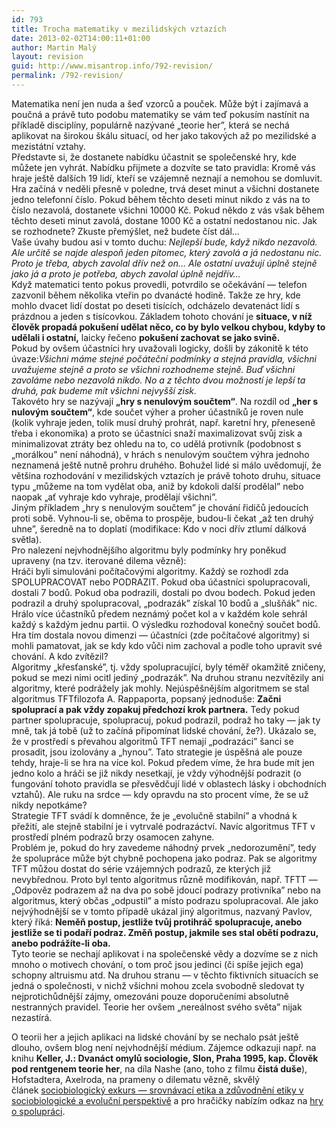 ```yaml
---
id: 793
title: Trocha matematiky v mezilidských vztazích
date: 2013-02-02T14:00:11+01:00
author: Martin Malý
layout: revision
guid: http://www.misantrop.info/792-revision/
permalink: /792-revision/
---
```

Matematika není jen nuda a šeď vzorců a pouček. Může být i zajímavá a poučná a právě tuto podobu matematiky se vám teď pokusím nastínit na příkladě disciplíny, populárně nazývané „teorie her”, která se nechá aplikovat na širokou škálu situací, od her jako takových až po mezilidské a mezistátní vztahy.  
Představte si, že dostanete nabídku účastnit se společenské hry, kde můžete jen vyhrát. Nabídku přijmete a dozvíte se tato pravidla: Kromě vás hraje ještě dalších 19 lidí, kteří se vzájemně neznají a nemohou se domluvit. Hra začíná v neděli přesně v poledne, trvá deset minut a všichni dostanete jedno telefonní číslo. Pokud během těchto deseti minut nikdo z vás na to číslo nezavolá, dostanete všichni 10000 Kč. Pokud někdo z vás však během těchto deseti minut zavolá, dostane 1000 Kč a ostatní nedostanou nic. Jak se rozhodnete? Zkuste přemýšlet, než budete číst dál&#8230;  
Vaše úvahy budou asi v tomto duchu: _Nejlepší bude, když nikdo nezavolá. Ale určitě se najde alespoň jeden pitomec, který zavolá a já nedostanu nic. Proto je třeba, abych zavolal dřív než on&#8230; Ale ostatní uvažují úplně stejně jako já a proto je potřeba, abych zavolal úplně nejdřív&#8230;_  
Když matematici tento pokus provedli, potvrdilo se očekávání — telefon zazvonil během několika vteřin po dvanácté hodině. Takže ze hry, kde mohlo dvacet lidí dostat po deseti tisících, odcházelo devatenáct lidí s prázdnou a jeden s tisícovkou. Základem tohoto chování je **situace, v níž člověk propadá pokušení udělat něco, co by bylo velkou chybou, kdyby to udělali i ostatní,** laicky řečeno **pokušení zachovat se jako svině.**  
Pokud by ovšem účastníci hry uvažovali logicky, došli by zákonitě k této úvaze:_Všichni máme stejné počáteční podmínky a stejná pravidla, všichni uvažujeme stejně a proto se všichni rozhodneme stejně. Buď všichni zavoláme nebo nezavolá nikdo. No a z těchto dvou možností je lepší ta druhá, pak budeme mít všichni nejvyšší zisk._  
Takovéto hry se nazývají **&#8222;hry s nenulovým součtem&#8220;**. Na rozdíl od **&#8222;her s nulovým součtem&#8220;**, kde součet výher a proher účastníků je roven nule (kolik vyhraje jeden, tolik musí druhý prohrát, např. karetní hry, přeneseně třeba i ekonomika) a proto se účastníci snaží maximalizovat svůj zisk a minimalizovat ztráty bez ohledu na to, co udělá protivník (podobnost s „morálkou” není náhodná), v hrách s nenulovým součtem výhra jednoho neznamená ještě nutně prohru druhého. Bohužel lidé si málo uvědomují, že většina rozhodování v mezilidských vztazích je právě tohoto druhu, situace typu „můžeme na tom vydělat oba, aniž by kdokoli další prodělal” nebo naopak „ať vyhraje kdo vyhraje, prodělají všichni”.  
Jiným příkladem „hry s nenulovým součtem” je chování řidičů jedoucích proti sobě. Vyhnou-li se, oběma to prospěje, budou-li čekat „až ten druhý uhne”, šeredně na to doplatí (modifikace: Kdo v noci dřív ztlumí dálková světla).  
Pro nalezení nejvhodnějšího algoritmu byly podmínky hry poněkud upraveny (na tzv. iterované dilema vězně):  
Hráči byli simulováni počítačovými algoritmy. Každý se rozhodl zda SPOLUPRACOVAT nebo PODRAZIT. Pokud oba účastníci spolupracovali, dostali 7 bodů. Pokud oba podrazili, dostali po dvou bodech. Pokud jeden podrazil a druhý spolupracoval, „podrazák” získal 10 bodů a „slušňák” nic. Hrálo více účastníků předem neznámý počet kol a v každém kole sehrál každý s každým jednu partii. O výsledku rozhodoval konečný součet bodů. Hra tím dostala novou dimenzi — účastníci (zde počítačové algoritmy) si mohli pamatovat, jak se kdy kdo vůči nim zachoval a podle toho upravit své chování. A kdo zvítězil?  
Algoritmy „křesťanské”, tj. vždy spolupracující, byly téměř okamžitě zničeny, pokud se mezi nimi ocitl jediný „podrazák”. Na druhou stranu nezvítězily ani algoritmy, které podrážely jak mohly. Nejúspěšnějším algoritmem se stal algoritmus TFTfilozofa A. Rappaporta, popsaný jednoduše: **Začni spoluprací a pak vždy zopakuj předchozí krok partnera.** Tedy pokud partner spolupracuje, spolupracuj, pokud podrazil, podraž ho taky — jak ty mně, tak já tobě (už to začíná připomínat lidské chování, že?). Ukázalo se, že v prostředí s převahou algoritmů TFT nemají „podrazáci” šanci se prosadit, jsou izolovány a „hynou”. Tato strategie je úspěšná ale pouze tehdy, hraje-li se hra na více kol. Pokud předem víme, že hra bude mít jen jedno kolo a hráči se již nikdy nesetkají, je vždy výhodnější podrazit (o fungování tohoto pravidla se přesvědčují lidé v oblastech lásky i obchodních vztahů). Ale ruku na srdce — kdy opravdu na sto procent víme, že se už nikdy nepotkáme?  
Strategie TFT svádí k domněnce, že je „evolučně stabilní” a vhodná k přežití, ale stejně stabilní je i vytrvalé podrazáctví. Navíc algoritmus TFT v prostředí plném podrazů brzy osamocen zahyne.  
Problém je, pokud do hry zavedeme náhodný prvek „nedorozumění”, tedy že spolupráce může být chybně pochopena jako podraz. Pak se algoritmy TFT můžou dostat do série vzájemných podrazů, ze kterých již nevybřednou. Proto byl tento algoritmus různě modifikován, např. TFTT — „Odpověz podrazem až na dva po sobě jdoucí podrazy protivníka” nebo na algoritmus, který občas „odpustil” a místo podrazu spolupracoval. Ale jako nejvýhodnější se v tomto případě ukázal jiný algoritmus, nazvaný Pavlov, který říká: **Neměň postup, jestliže tvůj protihráč spolupracuje, anebo jestliže se ti podaří podraz. Změň postup, jakmile ses stal obětí podrazu, anebo podrážíte-li oba.**  
Tyto teorie se nechají aplikovat i na společenské vědy a dozvíme se z nich mnoho o motivech chování, o tom proč jsou jedinci (či spíše jejich ega) schopny altruismu atd. Na druhou stranu — v těchto fiktivních situacích se jedná o společnosti, v nichž všichni mohou zcela svobodně sledovat ty nejprotichůdnější zájmy, omezováni pouze doporučeními absolutně nestranných pravidel. Teorie her ovšem „nereálnost svého světa” nijak nezastírá.

O teorii her a jejich aplikaci na lidské chování by se nechalo psát ještě dlouho, ovšem blog není nejvhodnější médium. Zájemce odkazuji např. na knihu **Keller, J.: Dvanáct omylů sociologie, Slon, Praha 1995, kap. Člověk pod rentgenem teorie her**, na díla Nashe (ano, toho z filmu **čistá duše**), Hofstadtera, Axelroda, na prameny o dilematu vězně, skvělý článek [sociobiologický exkurs — srovnávací etika a zdůvodnění etiky v sociobiologické a evoluční perspektivě](http://www.phil.muni.cz/fil/etika/kniha/kniha5.html) a pro hračičky nabízím odkaz na [hry o spolupráci](http://sweb.cz/isev/hry/spolupra.htm).